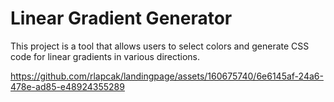 <h1>Linear Gradient Generator</h1>
This project is a tool that allows users to select colors and generate CSS code for linear gradients in various directions.

https://github.com/rlapcak/landingpage/assets/160675740/6e6145af-24a6-478e-ad85-e48924355289
